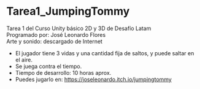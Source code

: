 # Tarea1_JumpingTommy
  Tarea 1 del Curso Unity básico 2D y 3D de Desafío Latam<br>
  Programado por: José Leonardo Flores<br>
  Arte y sonido: descargado de Internet<br>

  - El jugador tiene 3 vidas y una cantidad fija de saltos, y puede saltar en el aire.
  - Se juega contra el tiempo.
  - Tiempo de desarrollo: 10 horas aprox.  
  - Puedes jugarlo en: https://joseleonardo.itch.io/jumpingtommy  
